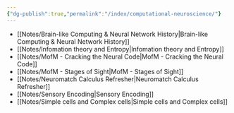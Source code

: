 ```yaml
---
{"dg-publish":true,"permalink":"/index/computational-neuroscience/"}
---
```


- [[Notes/Brain-like Computing & Neural Network History\|Brain-like Computing & Neural Network History]]
- [[Notes/Infomation theory and Entropy\|Infomation theory and Entropy]]
- [[Notes/MofM - Cracking the Neural Code\|MofM - Cracking the Neural Code]]
- [[Notes/MofM - Stages of Sight\|MofM - Stages of Sight]]
- [[Notes/Neuromatch Calculus Refresher\|Neuromatch Calculus Refresher]]
- [[Notes/Sensory Encoding\|Sensory Encoding]]
- [[Notes/Simple cells and Complex cells\|Simple cells and Complex cells]]
